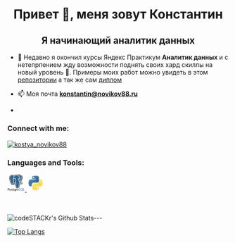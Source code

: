 <h1 align="center">Привет 👋, меня зовут Константин</h1>
<h2 align="center">Я начинающий аналитик данных</h2>

- 🌱 Недавно я окончил курсы Яндекс Практикум **Аналитик данных** и с нетепрпением жду возможности поднять своих хард скиллы на новый уровень 	&#128170;. 
Примеры моих работ можно увидеть в этом <a href="https://html5css.ru/html/">репозитории</a> а так же сам <a href="https://disk.yandex.ru/i/Xnp02c_IBFkzkg">диплом</a>

- 📫 Моя почта **konstantin@novikov88.ru**
- <i class="fa-brands fa-vk"></i>

<h3 align="left">Connect with me:</h3>
<p align="left">
<a href="https://instagram.com/kostya_novikov88" target="blank"><img align="center" src="https://raw.githubusercontent.com/rahuldkjain/github-profile-readme-generator/master/src/images/icons/Social/instagram.svg" alt="kostya_novikov88" height="30" width="40" /></a>
</p>

<h3 align="left">Languages and Tools:</h3>
<p align="left"> <a href="https://www.postgresql.org" target="_blank" rel="noreferrer"> <img src="https://raw.githubusercontent.com/devicons/devicon/master/icons/postgresql/postgresql-original-wordmark.svg" alt="postgresql" width="40" height="40"/> </a> <a href="https://www.python.org" target="_blank" rel="noreferrer"> <img src="https://raw.githubusercontent.com/devicons/devicon/master/icons/python/python-original.svg" alt="python" width="40" height="40"/> </a> </p>

<br />
<br />
---

<img align="left" alt="codeSTACKr's Github Stats" src="https://github-readme-stats.vercel.app/api?username=konstantin-novikov&show_icons=true&hide_border=true" />

[![Top Langs](https://github-readme-stats.vercel.app/api/top-langs/?username=konstantin-novikov&hide=jupyter,css,scss,html,c,makefile,dockerfile,shell,cmake)](https://github.com/anuraghazra/github-readme-stats)
